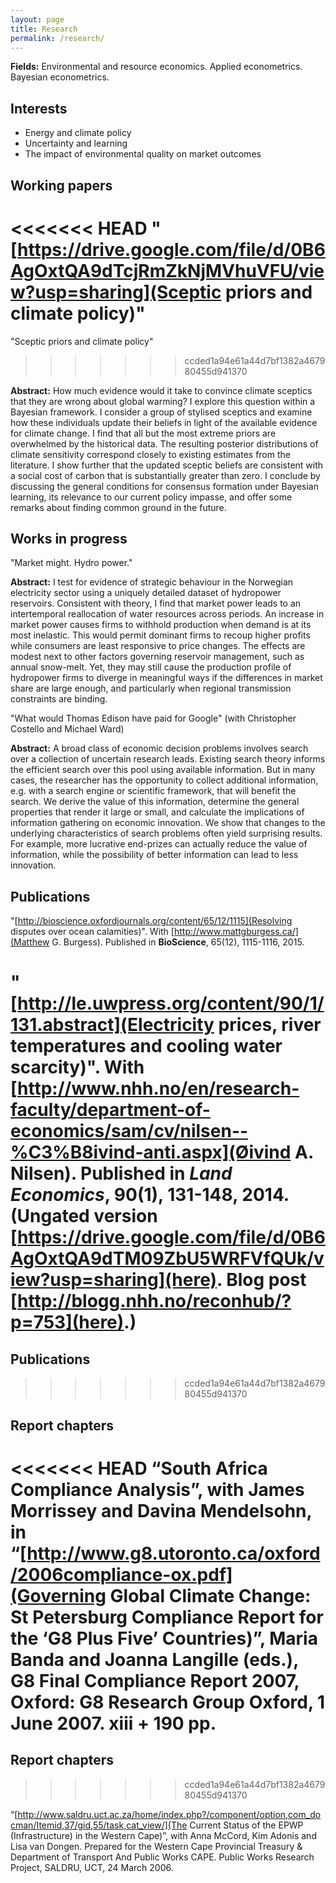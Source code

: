 ```yaml
---
layout: page
title: Research
permalink: /research/
---
```


**Fields:** Environmental and resource economics. Applied econometrics. Bayesian econometrics.

## Interests
* Energy and climate policy
* Uncertainty and learning
* The impact of environmental quality on market outcomes

## Working papers

<<<<<<< HEAD
"[https://drive.google.com/file/d/0B6AgOxtQA9dTcjRmZkNjMVhuVFU/view?usp=sharing](Sceptic priors and climate policy)"
=======
"Sceptic priors and climate policy"
>>>>>>> ccded1a94e61a44d7bf1382a467980455d941370

**Abstract:** How much evidence would it take to convince climate sceptics that they are wrong about global warming? I explore this question within a Bayesian framework. I consider a group of stylised sceptics and examine how these individuals update their beliefs in light of the available evidence for climate change. I find that all but the most extreme priors are overwhelmed by the historical data. The resulting posterior distributions of climate sensitivity correspond closely to existing estimates from the literature. I show further that the updated sceptic beliefs are consistent with a social cost of carbon that is substantially greater than zero. I conclude by discussing the general conditions for consensus formation under Bayesian learning, its relevance to our current policy impasse, and offer some remarks about finding common ground in the future.

## Works in progress

"Market might. Hydro power."

**Abstract:** I test for evidence of strategic behaviour in the Norwegian electricity sector using a uniquely detailed dataset of hydropower reservoirs. Consistent with theory, I find that market power leads to an intertemporal reallocation of water resources across periods. An increase in market power causes firms to withhold production when demand is at its most inelastic. This would permit dominant firms to recoup higher profits while consumers are least responsive to price changes. The effects are modest next to other factors governing reservoir management, such as annual snow-melt. Yet, they may still cause the production profile of hydropower firms to diverge in meaningful ways if the differences in market share are large enough, and particularly when regional transmission constraints are binding.

"What would Thomas Edison have paid for Google" (with Christopher Costello and Michael Ward)

**Abstract:** A broad class of economic decision problems involves search over a collection of uncertain research leads. Existing search theory informs the efficient search over this pool using available information. But in many cases, the researcher has the opportunity to collect additional information, e.g. with a search engine or scientific framework, that will benefit the search. We derive the value of this information, determine the general properties that render it large or small, and calculate the implications of information gathering on economic innovation. We show that changes to the underlying characteristics of search problems often yield surprising results. For example, more lucrative end-prizes can actually reduce the value of information, while the possibility of better information can lead to less innovation.

## Publications

"[http://bioscience.oxfordjournals.org/content/65/12/1115](Resolving disputes over ocean calamities)". With [http://www.mattgburgess.ca/](Matthew G. Burgess). Published in **BioScience**, 65(12), 1115-1116, 2015.

"[http://le.uwpress.org/content/90/1/131.abstract](Electricity prices, river temperatures and cooling water scarcity)". With [http://www.nhh.no/en/research-faculty/department-of-economics/sam/cv/nilsen--%C3%B8ivind-anti.aspx](Øivind A. Nilsen). Published in *Land Economics*, 90(1), 131-148, 2014. (Ungated version [https://drive.google.com/file/d/0B6AgOxtQA9dTM09ZbU5WRFVfQUk/view?usp=sharing](here). Blog post [http://blogg.nhh.no/reconhub/?p=753](here).)
=======
## Publications
>>>>>>> ccded1a94e61a44d7bf1382a467980455d941370

## Report chapters

<<<<<<< HEAD
“South Africa Compliance Analysis”, with James Morrissey and Davina Mendelsohn, in “[http://www.g8.utoronto.ca/oxford/2006compliance-ox.pdf](Governing Global Climate Change: St Petersburg Compliance Report for the ‘G8 Plus Five’ Countries)”, Maria Banda and Joanna Langille (eds.), G8 Final Compliance Report 2007, Oxford: G8 Research Group Oxford, 1 June 2007. xiii + 190 pp.
=======
## Report chapters
>>>>>>> ccded1a94e61a44d7bf1382a467980455d941370

“[http://www.saldru.uct.ac.za/home/index.php?/component/option,com_docman/Itemid,37/gid,55/task,cat_view/](The Current Status of the EPWP (Infrastructure) in the Western Cape)”, with Anna McCord, Kim Adonis and Lisa van Dongen. Prepared for the Western Cape Provincial Treasury & Department of Transport And Public Works CAPE. Public Works Research Project, SALDRU, UCT, 24 March 2006.
